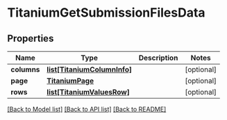 # TitaniumGetSubmissionFilesData


## Properties
Name | Type | Description | Notes
------------ | ------------- | ------------- | -------------
**columns** | [**list[TitaniumColumnInfo]**](TitaniumColumnInfo.md) |  | [optional] 
**page** | [**TitaniumPage**](TitaniumPage.md) |  | [optional] 
**rows** | [**list[TitaniumValuesRow]**](TitaniumValuesRow.md) |  | [optional] 

[[Back to Model list]](../README.md#documentation-for-models) [[Back to API list]](../README.md#documentation-for-api-endpoints) [[Back to README]](../README.md)


